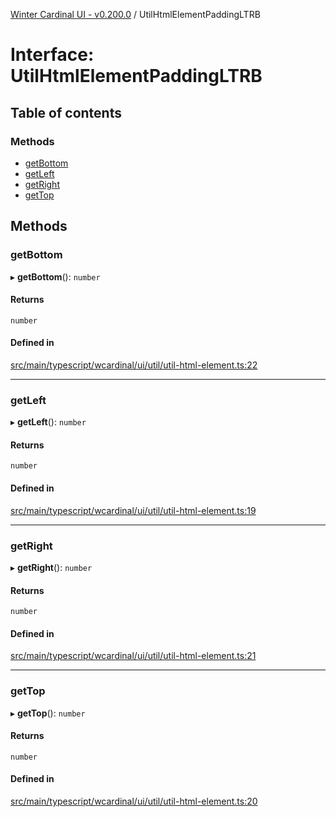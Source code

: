 [Winter Cardinal UI - v0.200.0](../index.md) / UtilHtmlElementPaddingLTRB

# Interface: UtilHtmlElementPaddingLTRB

## Table of contents

### Methods

- [getBottom](UtilHtmlElementPaddingLTRB.md#getbottom)
- [getLeft](UtilHtmlElementPaddingLTRB.md#getleft)
- [getRight](UtilHtmlElementPaddingLTRB.md#getright)
- [getTop](UtilHtmlElementPaddingLTRB.md#gettop)

## Methods

### getBottom

▸ **getBottom**(): `number`

#### Returns

`number`

#### Defined in

[src/main/typescript/wcardinal/ui/util/util-html-element.ts:22](https://github.com/winter-cardinal/winter-cardinal-ui/blob/v0.200.0/src/main/typescript/wcardinal/ui/util/util-html-element.ts#L22)

___

### getLeft

▸ **getLeft**(): `number`

#### Returns

`number`

#### Defined in

[src/main/typescript/wcardinal/ui/util/util-html-element.ts:19](https://github.com/winter-cardinal/winter-cardinal-ui/blob/v0.200.0/src/main/typescript/wcardinal/ui/util/util-html-element.ts#L19)

___

### getRight

▸ **getRight**(): `number`

#### Returns

`number`

#### Defined in

[src/main/typescript/wcardinal/ui/util/util-html-element.ts:21](https://github.com/winter-cardinal/winter-cardinal-ui/blob/v0.200.0/src/main/typescript/wcardinal/ui/util/util-html-element.ts#L21)

___

### getTop

▸ **getTop**(): `number`

#### Returns

`number`

#### Defined in

[src/main/typescript/wcardinal/ui/util/util-html-element.ts:20](https://github.com/winter-cardinal/winter-cardinal-ui/blob/v0.200.0/src/main/typescript/wcardinal/ui/util/util-html-element.ts#L20)
